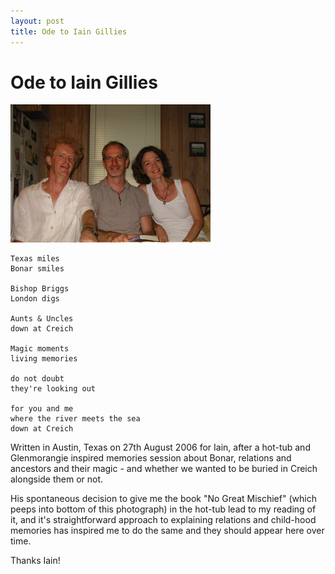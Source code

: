 ```yaml
---
layout: post
title: Ode to Iain Gillies
---
```

# Ode to Iain Gillies
![iain, Anne and I](../images/andrewiainann.jpg)
```
Texas miles
Bonar smiles

Bishop Briggs
London digs

Aunts & Uncles
down at Creich

Magic moments
living memories

do not doubt
they're looking out

for you and me
where the river meets the sea
down at Creich
```

Written in Austin, Texas on 27th August 2006 for Iain, after a hot-tub and Glenmorangie inspired memories session 
about Bonar, relations and ancestors and their magic - and whether we wanted to be buried in Creich alongside them or not.

His spontaneous decision to give me the book "No Great Mischief" (which peeps into bottom of this photograph) 
in the hot-tub lead to my reading of it, and it's straightforward approach to explaining relations and child-hood 
memories has inspired me to do the same and they should appear here over time.

Thanks Iain! 